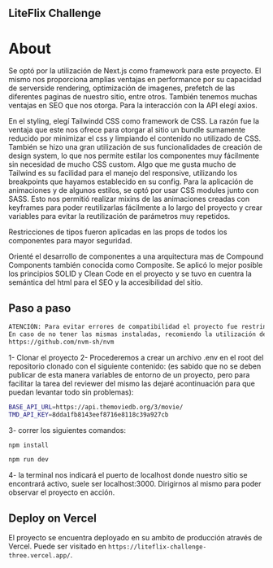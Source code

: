 ## LiteFlix Challenge

# About

Se optó por la utilización de Next.js como framework para este proyecto.
El mismo nos proporciona amplias ventajas en performance por su capacidad de serverside rendering, optimización de imagenes, prefetch de las diferentes paginas de nuestro sitio, entre otros. También tenemos muchas ventajas en SEO que nos otorga.
Para la interacción con la API elegí axios.

En el styling, elegí Tailwindd CSS como framework de CSS. La razón fue la ventaja que este nos ofrece para otorgar al sitio un bundle sumamente reducido por minimizar el css y limpiando el contenido no utilizado de CSS. 
También se hizo una gran utilización de sus funcionalidades de creación de design system, lo que nos permite estilar los componentes muy fácilmente sin necesidad de mucho CSS custom. Algo que me gusta mucho de Tailwind es su facilidad para el manejo del responsive, utilizando los breakpoints que hayamos establecido en su config.
Para la aplicación de animaciones y de algunos estilos, se optó por usar CSS modules junto con SASS. Esto nos permitió realizar mixins de las animaciones creadas con keyframes para poder reutilizarlas fácilmente a lo largo del proyecto y crear variables para evitar la reutilización de parámetros muy repetidos.

Restricciones de tipos fueron aplicadas en las props de todos los componentes para mayor seguridad.

Orienté el desarrollo de componentes a una arquitectura mas de Compound Components también conocida como Composite.
Se aplicó lo mejor posible los principios SOLID y Clean Code en el proyecto y se tuvo en cuentra la semántica del html para el SEO y la accesibilidad del sitio.

## Paso a paso

```bash
ATENCIÓN: Para evitar errores de compatibilidad el proyecto fue restringido, estableciendo los engines en package.json y con un .npmrc, por lo que las únicas versiones de node y npm permitidas para instalar las dependencias de este proyecto y levantarlo, son las posteriores a la 16 y 8 respectivamente.
En caso de no tener las mismas instaladas, recomiendo la utilización de NVM, un manejador de versiones de node y npm que nos permitirá switchear facilmente entre las mismas.
https://github.com/nvm-sh/nvm
```

1- Clonar el proyecto
2- Procederemos a crear un archivo .env en el root del repositorio clonado con el siguiente contenido:
(es sabido que no se deben publicar de esta manera variables de entorno de un proyecto, pero para facilitar la tarea del reviewer del mismo las dejaré acontinuación para que puedan levantar todo sin problemas):

```bash
BASE_API_URL=https://api.themoviedb.org/3/movie/
TMD_API_KEY=8dda1fb8143eef8716e8118c39a927cb
```

3- correr los siguientes comandos:

```bash
npm install

npm run dev
```

4- la terminal nos indicará el puerto de localhost donde nuestro sitio se encontrará activo, suele ser localhost:3000. Dirigirnos al mismo para poder observar el proyecto en acción.

## Deploy on Vercel

El proyecto se encuentra deployado en su ambito de producción através de Vercel.
Puede ser visitado en `https://liteflix-challenge-three.vercel.app/`.
